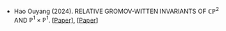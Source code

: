 - Hao Ouyang (2024). RELATIVE GROMOV-WITTEN INVARIANTS OF $\mathbb{CP}^2$ AND $\mathbb{P}^1\times\mathbb{P}^1$. [[Paper]](https://sustc.primo.exlibrisgroup.com.cn/permalink/86SUSTC_INST/hvjfdm/alma991001972229004181), [[Paper]](https://github.com/hehahahahehe/HaoOy.github.io/blob/fcac6b97c38c8acc6bb435196aeca3d8a00ed57f/static/assets/master%20thesis.pdf)



